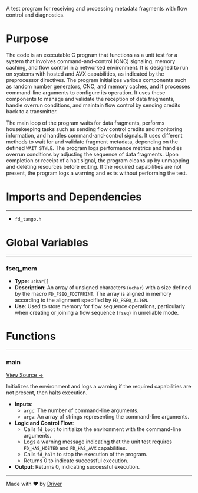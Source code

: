 <!--------------------------------------------------------------------------------->
<!-- IMPORTANT: This file is auto-generated by Driver (https://driver.ai). -------->
<!-- Manual edits may be overwritten on future commits. --------------------------->
<!--------------------------------------------------------------------------------->

A test program for receiving and processing metadata fragments with flow control and diagnostics.

# Purpose
The code is an executable C program that functions as a unit test for a system that involves command-and-control (CNC) signaling, memory caching, and flow control in a networked environment. It is designed to run on systems with hosted and AVX capabilities, as indicated by the preprocessor directives. The program initializes various components such as random number generators, CNC, and memory caches, and it processes command-line arguments to configure its operation. It uses these components to manage and validate the reception of data fragments, handle overrun conditions, and maintain flow control by sending credits back to a transmitter.

The main loop of the program waits for data fragments, performs housekeeping tasks such as sending flow control credits and monitoring information, and handles command-and-control signals. It uses different methods to wait for and validate fragment metadata, depending on the defined `WAIT_STYLE`. The program logs performance metrics and handles overrun conditions by adjusting the sequence of data fragments. Upon completion or receipt of a halt signal, the program cleans up by unmapping and deleting resources before exiting. If the required capabilities are not present, the program logs a warning and exits without performing the test.
# Imports and Dependencies

---
- `fd_tango.h`


# Global Variables

---
### fseq\_mem
- **Type**: ``uchar[]``
- **Description**: An array of unsigned characters (`uchar`) with a size defined by the macro `FD_FSEQ_FOOTPRINT`. The array is aligned in memory according to the alignment specified by `FD_FSEQ_ALIGN`.
- **Use**: Used to store memory for flow sequence operations, particularly when creating or joining a flow sequence (`fseq`) in unreliable mode.


# Functions

---
### main<!-- {{#callable:main}} -->
[View Source →](<../../../../src/tango/test_meta_rx.c#L238>)

Initializes the environment and logs a warning if the required capabilities are not present, then halts execution.
- **Inputs**:
    - `argc`: The number of command-line arguments.
    - `argv`: An array of strings representing the command-line arguments.
- **Logic and Control Flow**:
    - Calls `fd_boot` to initialize the environment with the command-line arguments.
    - Logs a warning message indicating that the unit test requires `FD_HAS_HOSTED` and `FD_HAS_AVX` capabilities.
    - Calls `fd_halt` to stop the execution of the program.
    - Returns 0 to indicate successful execution.
- **Output**: Returns 0, indicating successful execution.



---
Made with ❤️ by [Driver](https://www.driver.ai/)